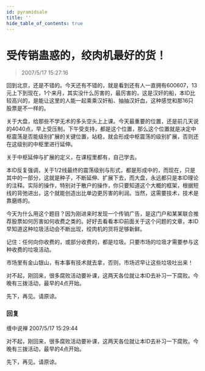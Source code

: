 ```yaml
---
id: pyramidsale
title: ''
hide_table_of_contents: true
---
```


# 受传销蛊惑的，绞肉机最好的货！

> 2007/5/17 15:27:16

回到北京，还是不错的。今天还有不错的，就是看到还有人一直拥有600607，13元上下到现在，1个来月，其实没什么厉害的，最厉害的，这是汉奸的船，本ID比较高兴的，是能让这里的人能一起乘乘汉奸船、抽抽汉奸血，这种感觉和那16只股票是不一样的。

关于大盘，给那些不学无术的多头空头上上课。今天最重要的位置，还是前几天说的4040点，早上受压制，下午受支持，都是这个位置，那么这个位置就是决定中枢震荡是否能级别扩展的关键位置，站稳，就会形成中枢震荡的级别扩展，否则还在这级别的中枢里进行延伸。

关于中枢延伸与扩展的定义，在课程里都有，自己学去。

本ID反复强调，关于1/2线最终的震荡级别与形式，都是形成中的，而现在，只是其中的一部分，这就是种子，不断延伸、扩展下去，而大盘，永远都只是本ID理论的注释。实际的操作，特别对于散户的操作，你只要知道这个大概的框架，根据短线的背弛进出，这个就能创造出比单边更厉害的利润。当然，这需要技术，技术是靠磨练的。

今天为什么用这个题目？因为刚进来时发现一个传销广告，是这门户和某某联合推荐股票如何厉害如何收费之类的。好好去看看本ID前面关于这个问题的文章，本ID早知道这种垃圾活动会不断出现，绞肉机的货将足够新鲜。

<div style={{color: '#FF0000', fontWeight: '500', marginTop: '5px', marginBottom: '10px'}}>
记住：任何向你收费的，或部分收费的，都是垃圾。只要市场的垃圾才需要参与这种收费的垃圾活动。
</div>

市场里有金山银山，有本事有技术就去拿，否则，市场迟早让这些垃圾吐出来！

<div style={{color: '#FF0000', fontWeight: '500', fontSize: '14px', marginTop: '5px', marginBottom: '5px'}}>

对不起，刚回来，很多腐败活动要补课，这两天各位就让本ID去补习一下腐败。今晚有三拨活动，最早的4点开始。

先下，再见。请原谅。
</div>

### 回复

<div class='blog-comment'>
<span class='blog-comment-chan'>缠中说禅</span> 2007/5/17 15:29:44<br/>

对不起，刚回来，很多腐败活动要补课，这两天各位就让本ID去补习一下腐败。今晚有三拨活动，最早的4点开始。

先下，再见。请原谅。
</div>
